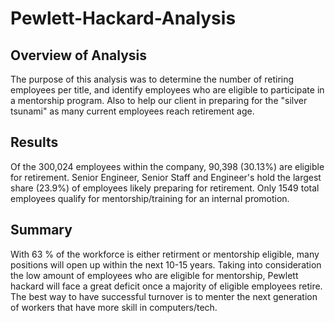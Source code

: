 # Pewlett-Hackard-Analysis


## Overview of Analysis 

The purpose of this analysis was to determine the number of retiring employees per title, and identify employees who are eligible to participate in a mentorship program. Also to help our client in preparing for the "silver tsunami" as many current employees reach retirement age. 


## Results

Of the 300,024 employees within the company, 90,398 (30.13%) are eligible for retirement.
Senior Engineer, Senior Staff and Engineer's hold the largest share (23.9%) of employees likely preparing for retirement. 
Only 1549 total employees qualify for mentorship/training for an internal promotion. 

## Summary 

With 63 % of the workforce is either retirment or mentorship eligible, many positions will open up within the next 10-15 years. Taking into consideration the low amount of employees who are eligible for mentorship, Pewlett hackard will face a great deficit once a majority of eligible employees retire. The best way to have successful turnover is to menter the next generation of workers that have more skill in computers/tech. 
